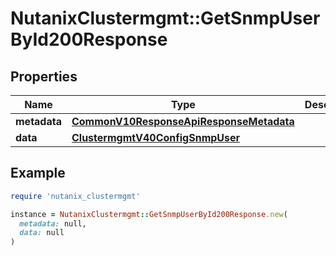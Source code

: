 # NutanixClustermgmt::GetSnmpUserById200Response

## Properties

| Name | Type | Description | Notes |
| ---- | ---- | ----------- | ----- |
| **metadata** | [**CommonV10ResponseApiResponseMetadata**](CommonV10ResponseApiResponseMetadata.md) |  | [optional] |
| **data** | [**ClustermgmtV40ConfigSnmpUser**](ClustermgmtV40ConfigSnmpUser.md) |  | [optional] |

## Example

```ruby
require 'nutanix_clustermgmt'

instance = NutanixClustermgmt::GetSnmpUserById200Response.new(
  metadata: null,
  data: null
)
```

